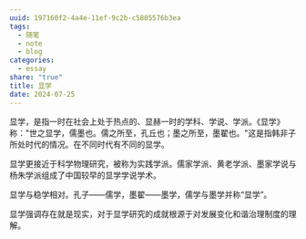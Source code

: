 ```yaml
---
uuid: 197160f2-4a4e-11ef-9c2b-c5805576b3ea
tags:
  - 随笔
  - note
  - blog
categories:
  - essay
share: "true"
title: 显学
date: 2024-07-25
---
```

显学，是指一时在社会上处于热点的、显赫一时的学科、学说、学派。《显学》称："世之显学，儒墨也。儒之所至，孔丘也；墨之所至，墨翟也。"这是指韩非子所处时代的情况。在不同时代有不同的显学。

显学更接近于科学物理研究，被称为实践学派。儒家学派、黄老学派、墨家学说与杨朱学派组成了中国较早的显学学说学术。

显学与稳学相对。孔子——儒学，墨翟——墨学，儒学与墨学并称“显学”。

显学强调存在就是现实，对于显学研究的成就根源于对发展变化和谐治理制度的理解。